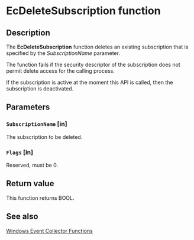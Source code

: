 # EcDeleteSubscription function

## Description

The **EcDeleteSubscription** function deletes an existing subscription that is specified by the *SubscriptionName* parameter.

The function fails if the security descriptor of the subscription does not permit delete access for the calling process.

If the subscription is active at the moment this API is called, then the subscription is deactivated.

## Parameters

### `SubscriptionName` [in]

The subscription to be deleted.

### `Flags` [in]

Reserved, must be 0.

## Return value

This function returns BOOL.

## See also

[Windows Event Collector Functions](https://learn.microsoft.com/windows/desktop/WEC/windows-event-collector-functions)